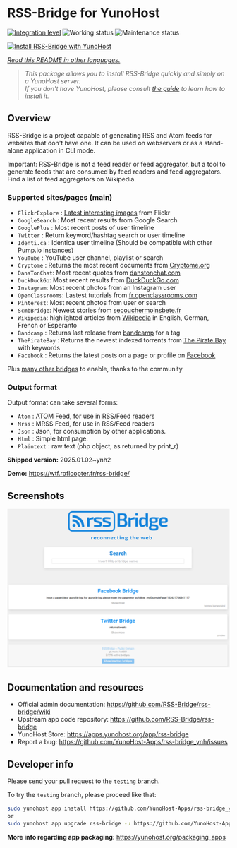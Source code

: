 <!--
N.B.: This README was automatically generated by <https://github.com/YunoHost/apps/tree/master/tools/readme_generator>
It shall NOT be edited by hand.
-->

# RSS-Bridge for YunoHost

[![Integration level](https://apps.yunohost.org/badge/integration/rss-bridge)](https://ci-apps.yunohost.org/ci/apps/rss-bridge/)
![Working status](https://apps.yunohost.org/badge/state/rss-bridge)
![Maintenance status](https://apps.yunohost.org/badge/maintained/rss-bridge)

[![Install RSS-Bridge with YunoHost](https://install-app.yunohost.org/install-with-yunohost.svg)](https://install-app.yunohost.org/?app=rss-bridge)

*[Read this README in other languages.](./ALL_README.md)*

> *This package allows you to install RSS-Bridge quickly and simply on a YunoHost server.*  
> *If you don't have YunoHost, please consult [the guide](https://yunohost.org/install) to learn how to install it.*

## Overview

RSS-Bridge is a project capable of generating RSS and Atom feeds for websites that don't have one. It can be used on webservers or as a stand-alone application in CLI mode.

Important: RSS-Bridge is not a feed reader or feed aggregator, but a tool to generate feeds that are consumed by feed readers and feed aggregators. Find a list of feed aggregators on Wikipedia.

### Supported sites/pages (main)

 * `FlickrExplore` : [Latest interesting images](http://www.flickr.com/explore) from Flickr
 * `GoogleSearch` : Most recent results from Google Search
 * `GooglePlus` : Most recent posts of user timeline
 * `Twitter` : Return keyword/hashtag search or user timeline
 * `Identi.ca` : Identica user timeline (Should be compatible with other Pump.io instances)
 * `YouTube` : YouTube user channel, playlist or search
 * `Cryptome` : Returns the most recent documents from [Cryptome.org](http://cryptome.org/)
 * `DansTonChat`: Most recent quotes from [danstonchat.com](http://danstonchat.com/)
 * `DuckDuckGo`: Most recent results from [DuckDuckGo.com](https://duckduckgo.com/)
 * `Instagram`: Most recent photos from an Instagram user
 * `OpenClassrooms`: Lastest tutorials from [fr.openclassrooms.com](http://fr.openclassrooms.com/)
 * `Pinterest`: Most recent photos from user or search
 * `ScmbBridge`: Newest stories from [secouchermoinsbete.fr](http://secouchermoinsbete.fr/)
 * `Wikipedia`: highlighted articles from [Wikipedia](https://wikipedia.org/) in English, German, French or Esperanto
 * `Bandcamp` : Returns last release from [bandcamp](https://bandcamp.com/) for a tag
 * `ThePirateBay` : Returns the newest indexed torrents from [The Pirate Bay](https://thepiratebay.se/) with keywords
 * `Facebook` : Returns the latest posts on a page or profile on [Facebook](https://facebook.com/)

Plus [many other bridges](bridges/) to enable, thanks to the community

### Output format

Output format can take several forms:

 * `Atom` : ATOM Feed, for use in RSS/Feed readers
 * `Mrss` : MRSS Feed, for use in RSS/Feed readers
 * `Json` : Json, for consumption by other applications.
 * `Html` : Simple html page.
 * `Plaintext` : raw text (php object, as returned by print_r)
 

**Shipped version:** 2025.01.02~ynh2

**Demo:** <https://wtf.roflcopter.fr/rss-bridge/>

## Screenshots

![Screenshot of RSS-Bridge](./doc/screenshots/screenshot_rss-bridge_welcome.png)

## Documentation and resources

- Official admin documentation: <https://github.com/RSS-Bridge/rss-bridge/wiki>
- Upstream app code repository: <https://github.com/RSS-Bridge/rss-bridge>
- YunoHost Store: <https://apps.yunohost.org/app/rss-bridge>
- Report a bug: <https://github.com/YunoHost-Apps/rss-bridge_ynh/issues>

## Developer info

Please send your pull request to the [`testing` branch](https://github.com/YunoHost-Apps/rss-bridge_ynh/tree/testing).

To try the `testing` branch, please proceed like that:

```bash
sudo yunohost app install https://github.com/YunoHost-Apps/rss-bridge_ynh/tree/testing --debug
or
sudo yunohost app upgrade rss-bridge -u https://github.com/YunoHost-Apps/rss-bridge_ynh/tree/testing --debug
```

**More info regarding app packaging:** <https://yunohost.org/packaging_apps>
